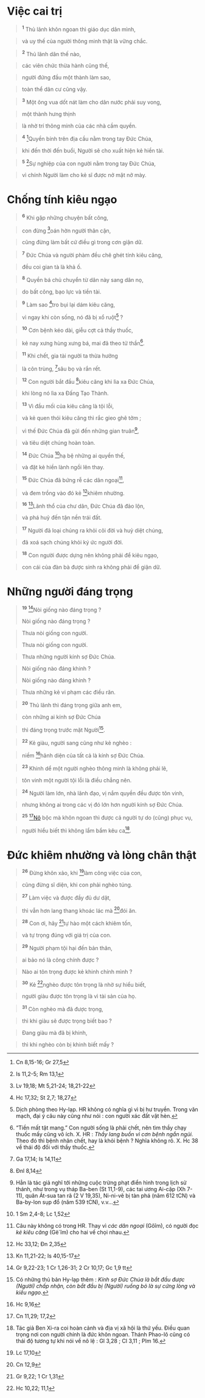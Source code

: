 # Việc cai trị

> <sup><b>1</b></sup> Thủ lãnh khôn ngoan thì giáo dục dân mình,
>


> và uy thế của người thông minh thật là vững chắc.
>


> <sup><b>2</b></sup> Thủ lãnh dân thế nào,
>


> các viên chức thừa hành cũng thế,
>


> người đứng đầu một thành làm sao,
>


> toàn thể dân cư cũng vậy.
>


> <sup><b>3</b></sup> Một ông vua dốt nát làm cho dân nước phải suy vong,
>


> một thành hưng thịnh
>


> là nhờ trí thông minh của các nhà cầm quyền.
>


> <sup><b>4</b></sup> [^1@-a849a423-163f-4bc5-87b3-1d6389f6becd]Quyền bính trên địa cầu nằm trong tay Đức Chúa,
>


> khi đến thời đến buổi, Người sẽ cho xuất hiện kẻ hiền tài.
>


> <sup><b>5</b></sup> [^2@-a849a423-163f-4bc5-87b3-1d6389f6becd]Sự nghiệp của con người nằm trong tay Đức Chúa,
>


> vì chính Người làm cho kẻ sĩ được nở mặt nở mày.
>


# Chống tính kiêu ngạo

> <sup><b>6</b></sup> Khi gặp những chuyện bất công,
>


> con đừng [^3@-a849a423-163f-4bc5-87b3-1d6389f6becd]oán hờn người thân cận,
>


> cũng đừng làm bất cứ điều gì trong cơn giận dữ.
>


> <sup><b>7</b></sup> Đức Chúa và người phàm đều chê ghét tính kiêu căng,
>


> đều coi gian tà là khả ố.
>


> <sup><b>8</b></sup> Quyền bá chủ chuyển từ dân này sang dân nọ,
>


> do bất công, bạo lực và tiền tài.
>


> <sup><b>9</b></sup> Làm sao [^4@-a849a423-163f-4bc5-87b3-1d6389f6becd]tro bụi lại dám kiêu căng,
>


> vì ngay khi còn sống, nó đã bị xổ ruột[^1-a849a423-163f-4bc5-87b3-1d6389f6becd] ?
>


> <sup><b>10</b></sup> Cơn bệnh kéo dài, giễu cợt cả thầy thuốc,
>


> kẻ nay xưng hùng xưng bá, mai đã theo tử thần[^2-a849a423-163f-4bc5-87b3-1d6389f6becd].
>


> <sup><b>11</b></sup> Khi chết, gia tài người ta thừa hưởng
>


> là côn trùng, [^5@-a849a423-163f-4bc5-87b3-1d6389f6becd]sâu bọ và rắn rết.
>


> <sup><b>12</b></sup> Con người bắt đầu [^6@-a849a423-163f-4bc5-87b3-1d6389f6becd]kiêu căng khi lìa xa Đức Chúa,
>


> khi lòng nó lìa xa Đấng Tạo Thành.
>


> <sup><b>13</b></sup> Vì đầu mối của kiêu căng là tội lỗi,
>


> và kẻ quen thói kiêu căng thì rắc gieo ghê tởm ;
>


> vì thế Đức Chúa đã gửi đến những gian truân[^3-a849a423-163f-4bc5-87b3-1d6389f6becd],
>


> và tiêu diệt chúng hoàn toàn.
>


> <sup><b>14</b></sup> Đức Chúa [^7@-a849a423-163f-4bc5-87b3-1d6389f6becd]hạ bệ những ai quyền thế,
>


> và đặt kẻ hiền lành ngồi lên thay.
>


> <sup><b>15</b></sup> Đức Chúa đã bứng rễ các dân ngoại[^4-a849a423-163f-4bc5-87b3-1d6389f6becd],
>


> và đem trồng vào đó kẻ [^8@-a849a423-163f-4bc5-87b3-1d6389f6becd]khiêm nhường.
>


> <sup><b>16</b></sup> [^9@-a849a423-163f-4bc5-87b3-1d6389f6becd]Lãnh thổ của chư dân, Đức Chúa đã đảo lộn,
>


> và phá huỷ đến tận nền trái đất.
>


> <sup><b>17</b></sup> Người đã loại chúng ra khỏi cõi đời và huỷ diệt chúng,
>


> đã xoá sạch chúng khỏi ký ức người đời.
>


> <sup><b>18</b></sup> Con người được dựng nên không phải để kiêu ngạo,
>


> con cái của đàn bà được sinh ra không phải để giận dữ.
>


# Những người đáng trọng

> <sup><b>19</b></sup> [^10@-a849a423-163f-4bc5-87b3-1d6389f6becd]Nòi giống nào đáng trọng ?
> 
> Nòi giống nào đáng trọng ?
>


> Thưa nòi giống con người.
> 
> Thưa nòi giống con người.
>


> Thưa những người kính sợ Đức Chúa.
>


> Nòi giống nào đáng khinh ?
> 
> Nòi giống nào đáng khinh ?
>


> Thưa những kẻ vi phạm các điều răn.
>


> <sup><b>20</b></sup> Thủ lãnh thì đáng trọng giữa anh em,
>


> còn những ai kính sợ Đức Chúa
>


> thì đáng trọng trước mặt Người[^5-a849a423-163f-4bc5-87b3-1d6389f6becd].
>


> <sup><b>22</b></sup> Kẻ giàu, người sang cũng như kẻ nghèo :
>


> niềm [^11@-a849a423-163f-4bc5-87b3-1d6389f6becd]hãnh diện của tất cả là kính sợ Đức Chúa.
>


> <sup><b>23</b></sup> Khinh dể một người nghèo thông minh là không phải lẽ,
>


> tôn vinh một người tội lỗi là điều chẳng nên.
>


> <sup><b>24</b></sup> Người làm lớn, nhà lãnh đạo, vị nắm quyền đều được tôn vinh,
>


> nhưng không ai trong các vị đó lớn hơn người kính sợ Đức Chúa.
>


> <sup><b>25</b></sup> [^12@-a849a423-163f-4bc5-87b3-1d6389f6becd][Nô]() bộc mà khôn ngoan thì được cả người tự do (cũng) phục vụ,
>


> người hiểu biết thì không lẩm bẩm kêu ca[^6-a849a423-163f-4bc5-87b3-1d6389f6becd].
>


# Đức khiêm nhường và lòng chân thật

> <sup><b>26</b></sup> Đừng khôn xảo, khi [^13@-a849a423-163f-4bc5-87b3-1d6389f6becd]làm công việc của con,
>


> cũng đừng sĩ diện, khi con phải nghèo túng.
>


> <sup><b>27</b></sup> Làm việc và được đầy đủ dư dật,
>


> thì vẫn hơn lang thang khoác lác mà [^14@-a849a423-163f-4bc5-87b3-1d6389f6becd]đói ăn.
>


> <sup><b>28</b></sup> Con ơi, hãy [^15@-a849a423-163f-4bc5-87b3-1d6389f6becd]tự hào một cách khiêm tốn,
>


> và tự trọng đúng với giá trị của con.
>


> <sup><b>29</b></sup> Người phạm tội hại đến bản thân,
>


> ai bảo nó là công chính được ?
>


> Nào ai tôn trọng được kẻ khinh chính mình ?
>


> <sup><b>30</b></sup> Kẻ [^16@-a849a423-163f-4bc5-87b3-1d6389f6becd]nghèo được tôn trọng là nhờ sự hiểu biết,
>


> người giàu được tôn trọng là vì tài sản của họ.
>


> <sup><b>31</b></sup> Còn nghèo mà đã được trọng,
>


> thì khi giàu sẽ được trọng biết bao ?
>


> Đang giàu mà đã bị khinh,
>


> thì khi nghèo còn bị khinh biết mấy ?
>

[^1-a849a423-163f-4bc5-87b3-1d6389f6becd]: Dịch phòng theo Hy-lạp. HR không có nghĩa gì vì bị hư truyền. Trong văn mạch, đại ý câu này cũng như nói : con người xác đất vật hèn.
[^2-a849a423-163f-4bc5-87b3-1d6389f6becd]: “Tiền mất tật mang.” Con người sống là phải chết, nên tìm thầy chạy thuốc mấy cũng vô ích. X. HR : *Thầy lang buồn vì cơn bệnh ngắn ngủi.* Theo đó thì bệnh nhân chết, hay là khỏi bệnh ? Nghĩa không rõ. X. Hc 38 về thái độ đối với thầy thuốc.
[^3-a849a423-163f-4bc5-87b3-1d6389f6becd]: Hẳn là tác giả nghĩ tới những cuộc trừng phạt điển hình trong lịch sử thánh, như trong vụ tháp Ba-ben (St 11,1-9), các tai ương Ai-cập (Xh 7-11), quân Át-sua tan rã (2 V 19,35), Ni-ni-vê bị tàn phá (năm 612 tCN) và Ba-by-lon sụp đổ (năm 539 tCN), v.v...
[^4-a849a423-163f-4bc5-87b3-1d6389f6becd]: Câu này không có trong HR. Thay vì *các dân ngoại* (Gôîm), có người đọc *kẻ kiêu căng* (Gë´îm) cho hai vế chọi nhau.
[^5-a849a423-163f-4bc5-87b3-1d6389f6becd]: Có những thủ bản Hy-lạp thêm : *Kính sợ Đức Chúa là bắt đầu được (Người) chấp nhận, còn bắt đầu bị (Người) ruồng bỏ là sự cứng lòng và kiêu ngạo*.
[^6-a849a423-163f-4bc5-87b3-1d6389f6becd]: Tác giả Ben Xi-ra coi hoàn cảnh và địa vị xã hội là thứ yếu. Điều quan trọng nơi con người chính là đức khôn ngoan. Thánh Phao-lô cũng có thái độ tương tự khi nói về nô lệ : Gl 3,28 ; Cl 3,11 ; Plm 16.
[^1@-a849a423-163f-4bc5-87b3-1d6389f6becd]: Cn 8,15-16; Gr 27,5
[^2@-a849a423-163f-4bc5-87b3-1d6389f6becd]: Is 11,2-5; Rm 13,1
[^3@-a849a423-163f-4bc5-87b3-1d6389f6becd]: Lv 19,18; Mt 5,21-24; 18,21-22
[^4@-a849a423-163f-4bc5-87b3-1d6389f6becd]: Hc 17,32; St 2,7; 18,27
[^5@-a849a423-163f-4bc5-87b3-1d6389f6becd]: Ga 17,14; Is 14,11
[^6@-a849a423-163f-4bc5-87b3-1d6389f6becd]: Đnl 8,14
[^7@-a849a423-163f-4bc5-87b3-1d6389f6becd]: 1 Sm 2,4-8; Lc 1,52
[^8@-a849a423-163f-4bc5-87b3-1d6389f6becd]: Hc 33,12; Đn 2,35
[^9@-a849a423-163f-4bc5-87b3-1d6389f6becd]: Kn 11,21-22; Is 40,15-17
[^10@-a849a423-163f-4bc5-87b3-1d6389f6becd]: Gr 9,22-23; 1 Cr 1,26-31; 2 Cr 10,17; Gc 1,9 tt
[^11@-a849a423-163f-4bc5-87b3-1d6389f6becd]: Hc 9,16
[^12@-a849a423-163f-4bc5-87b3-1d6389f6becd]: Cn 11,29; 17,2
[^13@-a849a423-163f-4bc5-87b3-1d6389f6becd]: Lc 17,10
[^14@-a849a423-163f-4bc5-87b3-1d6389f6becd]: Cn 12,9
[^15@-a849a423-163f-4bc5-87b3-1d6389f6becd]: Gr 9,22; 1 Cr 1,31
[^16@-a849a423-163f-4bc5-87b3-1d6389f6becd]: Hc 10,22; 11,1